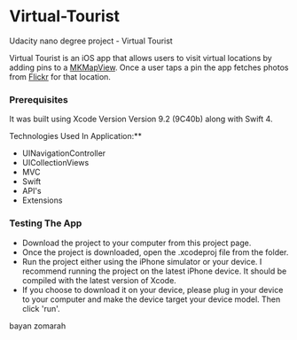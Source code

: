 # Virtual-Tourist

Udacity nano degree project - Virtual Tourist

Virtual Tourist is an iOS app that allows users to visit virtual locations by adding pins to a [MKMapView](https://developer.apple.com/documentation/mapkit/mkmapview).
Once a user taps a pin the app fetches photos from [Flickr](https://www.flickr.com) for that location.

### Prerequisites

It was built using Xcode Version Version 9.2 (9C40b) along with Swift 4.

Technologies Used In Application:**

* UINavigationController
* UICollectionViews
* MVC
* Swift
* API's
* Extensions


### Testing The App

* Download the project to your computer from this project page.
* Once the project is downloaded, open the .xcodeproj file from the folder.
* Run the project either using the iPhone simulator or your device. I recommend running the project on the latest iPhone device. It should be compiled with the latest version of Xcode.
* If you choose to download it on your device, please plug in your device to your computer and make the device target your device model. Then click 'run'.

bayan zomarah
